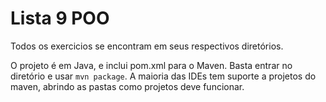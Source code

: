 # Lista 9 POO

Todos os exercicios se encontram em seus respectivos diretórios.

O projeto é em Java, e inclui pom.xml para o Maven. Basta entrar no diretório e usar `mvn package`.
A maioria das IDEs tem suporte a projetos do maven, abrindo as pastas como projetos deve funcionar.
